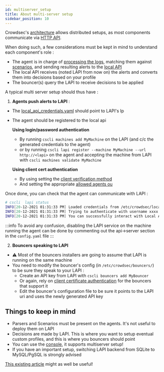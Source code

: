 ```yaml
---
id: multiserver_setup
title: About multi-server setup
sidebar_position: 10
---
```


Crowdsec's [architecture](/docs/intro#architecture) allows distributed setups, as most components communicate via [HTTP API](/docs/local_api/intro).

When doing such, a few considerations must be kept in mind to understand each component's role :
 - The agent is in charge of [processing the logs](/docs/parsers/intro), matching them against [scenarios](/docs/scenarios/intro), and sending resulting alerts to the [local API](/docs/local_api/intro)
 - The local API receives (noted LAPI from now on) the alerts and converts them into decisions based on your profile
 - The bouncer(s) query the LAPI to receive decisions to be applied


A typical multi server setup should thus have :

1. **Agents push alerts to LAPI** : 
  - The [local_api_credentials.yaml](/docs/configuration/crowdsec_configuration#client) should point to LAPI's Ip
  - The agent should be registered to the local api

    **Using login/password authentication**
    - By running `cscli machines add MyMachine` on the LAPI (and c/c the generated credentials to the agent)
    - or by running `cscli lapi register --machine MyMachine --url http://<lapi>` on the agent and accepting the machine from LAPI with `cscli machines validate MyMachine`

    **Using client cert authentication**
    - By using setting the [client verification method](/docs/next/configuration/crowdsec_configuration#client_verification)
    - And setting the appropriate [allowed agents ou](/docs/next/configuration/crowdsec_configuration#agents_allowed_ou)

Once done, you can check that the agent can communicate with LAPI :

```bash
# cscli  lapi status
INFO[20-12-2021 01:31:33 PM] Loaded credentials from /etc/crowdsec/local_api_credentials.yaml 
INFO[20-12-2021 01:31:33 PM] Trying to authenticate with username xxxx on http://<LAPI IP>:8080/ 
INFO[20-12-2021 01:31:33 PM] You can successfully interact with Local API (LAPI) 

```


:::info
To avoid any confusion, disabling the LAPI service on the machine running the agent can be done by commenting out the api->server section in the `config.yaml` file
:::



2. **Bouncers speaking to LAPI**
  - :warning: Most of the bouncers installers are going to assume that LAPI is running on the same machine
  - You need to modify the bouncer's config (in `/etc/crowdsec/bouncers/`) to be sure they speak to your LAPI :
    - Create an API key from LAPI with `cscli bouncers add MyBouncer`
    - Or again, rely on [client certificate authentication](/docs/next/configuration/crowdsec_configuration#bouncers_allowed_ou) for the bouncers that support it
    - Edit the bouncer's configuration file to be sure it points to the LAPI uri and uses the newly generated API key



## Things to keep in mind

 - Parsers and Scenarios must be present on the agents. It's not useful to deploy them on LAPI
 - Decisions are made by LAPI. This is where you want to setup eventual custom profiles, and this is where you bouncers should point
 - You can use the [console](https://app.crowdsec.net), it supports multiserver setup!
 - If you have an important setup, switching LAPI backend from SQLite to MySQL/PgSQL is strongly advised

[This existing article](https://crowdsec.net/blog/multi-server-setup/) might as well be useful!
